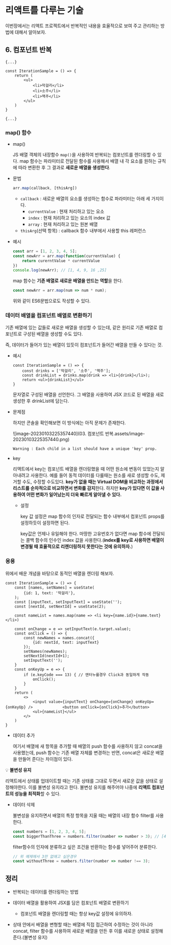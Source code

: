 # 리액트를 다루는 기술

이번장에서는 리액트 프로젝트에서 반복적인 내용을 효율적으로 보여 주고 관리하는 방법에 대해서 알아보자.

## 6. 컴포넌트 반복

```react
{...}

const IterationSample = () => {
    return (
    	<ul>
        	<li>막걸리</li>
            <li>소주</li>
            <li>맥주</li>
        </ul>
    )
}

{...}
```

### map() 함수

- map()

  JS 배열 객체의 내장함수 `map()`을 사용하여 반복되는 컴포넌트를 렌더링할 수 있다. map 함수는 파라미터로 전달된 함수를 사용해서 배열 내 각 요소를 원하는 규칙에 따라 변환한 후 그 결과로 **새로운 배열을 생성한다**.

- 문법

  ```js
  arr.map(callback, [thisArg])
  ```

  - `callback` : 새로운 배열의 요소를 생성하는 함수로 파라미터는 아래 세 가지이다.
    - `currentValue` : 현재 처리하고 있는 요소
    - `index` : 현재 처리하고 있는 요소의 index 값
    - `array` : 현재 처리하고 있는 원본 배열
  - `thisArg`(선택 항목) : callback 함수 내부에서 사용할 this 레퍼런스

- 예시

  ```js
  const arr = [1, 2, 3, 4, 5];
  const newArr = arr.map(function(currentValue) {
      return curerntValue * currentValue
  })
  console.log(newArr); // [1, 4, 9, 16 ,25]
  ```

  map 함수는 **기존 배열로 새로운 배열을 만드는 역할**을 한다.

  ```js
  const newArr = arr.map(num => num * num);
  ```

  위와 같이 ES6문법으로도 작성할 수 있다.

### 데이터 배열을 컴포넌트 배열로 변환하기

기존 배열에 있는 값들로 새로운 배열을 생성할 수 있는데, 같은 원리로 기존 배열로 컴포넌트로 구성된 배열을 생성할 수도 있다.

즉, 데이터가 들어가 있는 배열이 있듯이 컴포넌트가 들어간 배열을 만들 수 있다는 것.

- 예시

  ```react
  const IterationSample = () => {
      const drinks = ['막걸리', '소주', '맥주'];
      const drinkList = drinks.map(drink => <li>{drink}</li>);
      return <ul>{drinkList}</ul>
  }
  ```

  문자열로 구성된 배열을 선언한다. 그 배열을 사용하여 JSX 코드로 된 배열을 새로 생성한 후 drinkList에 담는다.

- 문제점

  하지만 콘솔을 확인해보면 이 방식에는 아직 문제가 존재한다.

  ![image-20230103225357440](03. 컴포넌트 반복.assets/image-20230103225357440.png)

  `Warning : Each child in a list should have a unique 'key' prop.`

- key

  리액트에서 key는 컴포넌트 배열을 렌더링했을 때 어떤 원소에 변동이 있었는지 알아내려고 사용한다. 예를 들어 동적 데이터를 다룰때는 원소를 새로 생성할 수도, 제거할 수도, 수정할 수도있다. **key가 없을 때는 Virtual DOM을 비교하는 과정에서 리스트를 순차적으로 비교하면서 변화를 감지**한다. 하지만 **key가 있다면 이 값을 사용하여 어떤 변화가 일어났는지 더욱 빠르게 알아낼 수 있다.**

  - 설정

    key 값 설정은 map 함수의 인자로 전달되는 함수 내부에서 컴포넌트 props를 설정하듯이 설정하면 된다.

    key값은 언제나 유일해야 한다. 마땅한 고유번호가 없다면 map 함수에 전달되는 콜백 함수의 인수인 index 값을 사용한다.(**index를 key로 사용하면 배열이 변경될 때 효율적으로 리렌더링하지 못한다는 것에 유의하자.**)

### 응용

위에서 배운 개념을 바탕으로 동적인 배열을 렌더링 해보자.

```react
const IterationSample = () => {
    const [names, setNames] = useState(
    	{id: 1, text: '막걸리'},
    );
    const [inputText, setInputText] = useState('');
    const [nextId, setNextId] = useState(2);
	
    const nameList = names.map(name => <li key={name.id}>{name.text}</li>)
                               
	const onChange = e => setInputText(e.target.value);
    const onClick = () => {
        const newNames = names.concat({
            {id: nextId, text: inputText}
        });
		setNames(newNames);
        setNextId(nextId+1);
        setInputText('');
    }
    const onKeyUp = e => {
        if (e.keyCode === 13) { // 엔터누를경우 Click과 동일하게 작동
            onClick();
        }
    }
    return (
    	<>
          	<input value={inputText} onChange={onChange} onKeyUp={onKeyUp} />             <button onClick={onClick}>추가</button>
        	<ul>{nameList}</ul>
        </>                          
    )
}
```

- 데이터 추가

  여기서 배열에 새 항목을 추가할 때 배열의 push 함수를 사용하지 않고 concat을 사용했는데, push 함수는 기존 배열 자체를 변경하는 반면, concat은 새로운 배열을 만들어 준다는 차이점이 있다.

:bulb: **불변성 유지**

리액트에서 상태를 업데이트할 때는 기존 상태를 그대로 두면서 새로운 값을 상태로 설정해야한다. 이를 불변성 유지라고 한다. 불변성 유지를 해주어야 나중에 **리액트 컴포넌트의 성능을 최적화**할 수 있다.

- 데이터 삭제

  불변성을 유지하면서 배열의 특정 항목을 지울 때는 배열의 내장 함수 filter를 사용한다.

  ```js
  const numbers = [1, 2, 3, 4, 5];
  const biggerThanThree = numbers.filter(number => number > 3); // [4, 5]
  ```

  filter함수의 인자에 분류하고 싶은 조건을 반환하는 함수를 넣어주어 분류한다.

  ```js
  // 위 예제에서 3만 없애고 싶은경우
  const withoutThree = numbers.filter(number => number !== 3);
  ```

## 정리

- 반복되는 데이터를 렌더링하는 방법

- 데이터 배열을 활용하여 JSX를 담은 컴포넌트 배열로 변환하기
  - 컴포넌트 배열을 렌더링할 때는 항상 key값 설정에 유의하자.
- 상태 안에서 배열을 변형할 때는 배열에 직접 접근하여 수정하는 것이 아니라 concat, filter 함수를 사용하여 새로운 배열을 만든 후 이를 새로운 상태로 설정해준다.(불변성 유지)

